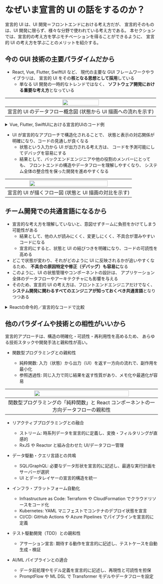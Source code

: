 # なぜいま宣言的 UI の話をするのか？

宣言的 UI は、UI 開発＝フロントエンドにおける考え方だが、
宣言的そのものは、UI 開発に限らず、様々な分野で使われている考え方である。
本セクションでは、宣言的の考え方を学ぶモチベーションを得ることができるように、
宣言的 UI の考え方を学ぶことのメリットを紹介する。

## 今の GUI 技術の主要パラダイムだから

- React, Vue, Flutter, SwiftUI など、
  現代の主要な GUI フレームワークやライブラリは、
  宣言的 UI をその**核となる思想として採用**している
  - 単なる UI 開発の一時的なトレンドではなく、
    **ソフトウェア開発における重要な考え方**となっている

| <img src="https://qiita-image-store.s3.ap-northeast-1.amazonaws.com/0/3534741/83d20cfe-6603-4982-b0b7-2c1e11c20b40.png" width=50% /> |
| :----------------------------------------------------------------------------------------------------------------------------------: |
|                                   宣言的 UI のデータフロー概念図 (状態から UI 描画への流れを示す)                                    |

<details>
  <summary>Vue, Flutter, SwiftUIにおける宣言的UIのコード例</summary>

Vue:

```vue:increment.vue
<script setup>
import { ref } from 'vue'

// 1. 状態（State）の定義： リアクティブな変数 'count'
const count = ref(0)

// 2. 状態を変更する関数
function increment() {
  count.value++
}
</script>

<template>
  <div>
    <p>Count: {{ count }}</p>
    <button @click="increment">Increment</button>
  </div>
</template>
```

Flutter:

```dart
import 'package:flutter/material.dart';

class CounterApp extends StatefulWidget {
  @override
  _CounterAppState createState() => _CounterAppState();
}

class _CounterAppState extends State<CounterApp> {
  // 1. 状態（State）の定義
  int _counter = 0;

  // 2. 状態を変更する関数
  void _incrementCounter() {
    // setState() で状態の変更とUIの再描画をフレームワークに通知
    setState(() {
      _counter++;
    });
  }

  @override
  Widget build(BuildContext context) {
    // 3. 状態に基づいてUIを記述 (Widgetツリーを構築)
    return Scaffold(
      appBar: AppBar(title: Text('Flutter Counter')),
      body: Center(
        child: Column(
          mainAxisAlignment: MainAxisAlignment.center,
          children: <Widget>[
            Text('You have pushed the button this many times:'),
            Text(
              '$_counter', // 状態を表示
              style: Theme.of(context).textTheme.headlineMedium,
            ),
          ],
        ),
      ),
      floatingActionButton: FloatingActionButton(
        // 4. ユーザー操作で状態を変更
        onPressed: _incrementCounter,
        tooltip: 'Increment',
        child: Icon(Icons.add),
      ),
    );
  }
}

// アプリケーションのエントリーポイント (main.dartなど)
void main() {
  runApp(MaterialApp(home: CounterApp()));
}
```

Swift:

```swift
import SwiftUI

struct CounterView: View {
    // 1. 状態（State）の定義： @Stateでマークされた変数 'count'
    @State private var count = 0

    var body: some View {
        VStack {
            // 3. 状態に基づいてUIを記述
            Text("Count: \(count)") // 状態を表示
                .font(.title)

            // 4. ユーザー操作で状態を変更
            Button("Increment") {
                // 2. 状態を変更 (直接変更する)
                count += 1
            }
            .padding()
        }
    }
}

// Preview Provider (Xcode用)
struct CounterView_Previews: PreviewProvider {
    static var previews: some View {
        CounterView()
    }
}

// アプリケーションのエントリーポイント (YourApp.swiftなど)
@main
struct YourApp: App {
    var body: some Scene {
        WindowGroup {
            CounterView()
        }
    }
}
```

</details>

- UI が宣言的なアプローチで構造化されることで、
  状態と表示の対応関係が明確になり、コードの見通しが良くなる
  - 状態という入力から UI が出力される考え方は、
    コードを予測可能にしてデバッグを容易にする
  - 結果として、バックエンドエンジニアや他の役割のメンバーにとっても、
    フロントエンドの構造やデータフローを理解しやすくなり、
    システム全体の整合性を保った開発を進めやすくなる

| <img src="https://qiita-image-store.s3.ap-northeast-1.amazonaws.com/0/3534741/3dc037d5-476f-44c6-92ff-eeea37b66e0d.png" width=80% /> |
| :----------------------------------------------------------------------------------------------------------------------------------: |
|                                        宣言的 UI が描くフロー図 (状態と UI 描画の対比を示す)                                         |

## チーム開発での共通言語になるから

- 宣言的な考え方を理解していないと、意図せずチームに負担をかけてしまう可能性がある
  - 結果として、他の人が読みにくく、変更しにくく、不具合が潜みやすいコードになる
  - 宣言的にすると、状態と UI の結びつきを明確になり、コードの可読性を高める
- どこで状態が変わり、それがどのように UI に反映されるかが追いやすくなるため、
  **不具合の原因特定や修正（デバッグ）も容易に**なる
- このように、UI の状態管理やコンポーネントの設計は、
  アプリケーション全体のデータフローやアーキテクチャにも影響を与える
- そのため、宣言的 UI の考え方は、フロントエンドエンジニアだけでなく、
  **システム開発に関わるすべてのエンジニアが知っておくべき共通言語**となりつつある

<details>
  <summary>Reactの命令的／宣言的なコードで比較</summary>

この前、以下のようなコードを見た：

- ref ではなく document.query で要素を取得
- クラス名の変更を return 部ではなくイベントハンドラ内の .classList 変更で実装

これは React 思想や仕様を完全に無視するアプローチであり、
コンポーネントの再利用性や予測可能性を著しく損なう！
複数の同じコンポーネントがレンダリングされた場合に ID が衝突したり、
意図しない要素を操作したりするリスクも高く、
**最も避けるべき書き方の一つ（アンチパターン）**である。

```jsx
import React from "react"; // useState を使わない

// コンポーネントが一意の ID を持つことを期待する (これも良くない設計)
const componentId = "imperative-toggle-example";

function ImperativeReactToggleDOMQuery() {
  const handleClick = () => {
    // 1. グローバルな DOM クエリで要素を検索
    const targetElement = document.querySelector(`#${componentId}`);

    if (targetElement) {
      // 2. DOM要素の現在のクラスリストを直接確認して状態を判断
      const isActive = targetElement.classList.contains("active");
      // 3. classList を直接操作してクラスを付け外し
      targetElement.classList.toggle("active", !isActive);
    }
  };

  return (
    // コンポーネントのルートに一意の ID を付与
    <>
      <button onClick={handleClick}>Toggle Active</button>
      {/* 検索用にクラス名を付与 */}
      <div id={componentId}>Target Element</div>
    </>
  );
}
```

次に、推奨される書き方（**ベストプラクティス**）である、宣言的な React の場合：

```jsx
import { useState } from "react";

function ToggleComponent() {
  // 1. 状態を定義
  const [isActive, setIsActive] = useState(false);

  return (
    <>
      {/* 2. 状態を更新 */}
      <button onClick={() => setIsActive(!isActive)}>Toggle Active</button>
      {/* 3. 状態に基づいて className を宣言的に決定 */}
      <div className={isActive ? "active" : ""}>Target Element</div>
    </>
  );
}
```

宣言的 UI では、`isActive` という状態を更新するだけで、
`div` の `className` は自動的に状態に合わせて変化する。
React が勝手にやるので、開発者は DOM を直接操作する必要がない。

</details>

## 他のパラダイムや技術との相性がいいから

宣言的アプローチは、構造の明確化・可読性・再利用性を高めるため、
あらゆる技術スタックや開発手法と親和性が高い。

- 関数型プログラミングとの親和性

  - 純粋関数: 入力（状態）から出力（UI）を返す一方向の流れで、副作用を最小化
  - 参照透過性: 同じ入力で同じ結果を返す性質があり、メモ化や最適化が容易

| <img src="https://qiita-image-store.s3.ap-northeast-1.amazonaws.com/0/3534741/d6f56d65-9c18-4255-94a2-f08637a4f40d.png" width=80% /> |
| :----------------------------------------------------------------------------------------------------------------------------------: |
|                        関数型プログラミングの「純粋関数」と React コンポーネントの一方向データフローの親和性                         |

- リアクティブプログラミングとの融合

  - ストリーム: 時系列データを宣言的に定義し、変換・フィルタリングが直感的
  - RxJS や Reactor と組み合わせた UI/データフロー管理

<!-- AI画像生成用プロンプト:
目的: リアクティブプログラミングのストリーム処理概念を理解させる
説明: イベント発火→Observableストリーム→サブスクライバーの流れを示すコンポーネント図
-->

- データ駆動・クエリ言語との共鳴

  - SQL/GraphQL: 必要なデータ形状を宣言的に記述し、最適な実行計画をサーバーが選択
  - UI とデータレイヤーの宣言的構造を統一

<!-- AI画像生成用プロンプト:
目的: GraphQLクエリとレスポンス構造の対応を直感的に示す
説明: 上段にGraphQLクエリ文、下段に取得されるJSONレスポンスを並列に配置したダイアグラム
-->

- インフラ・プラットフォーム自動化

  - Infrastructure as Code: Terraform や CloudFormation でクラウドリソースをコード化
  - Kubernetes: YAML マニフェストでコンテナのデプロイ状態を宣言
  - CI/CD: GitHub Actions や Azure Pipelines でパイプラインを宣言的に定義

<!-- AI画像生成用プロンプト:
目的: 宣言的インフラ定義の多様性を一枚で俯瞰させる
説明: 左からTerraformコード、Kubernetesマニフェスト、CI/CDワークフローYAMLを並列に表示し、各処理結果を下段にアイコンで示す図
-->

- テスト駆動開発（TDD）との親和性

  - アサーション宣言: 期待する動作を宣言的に記述し、テストケースを自動生成・検証

<!-- AI画像生成用プロンプト:
目的: テスト宣言（アサーション）のイメージを可視化する
説明: テストコードのassert文と対象コードの振る舞いを対応づけ、矢印で結んだ関係図
-->

- AI/ML パイプラインとの適合

  - データ前処理やモデル定義を宣言的に記述し、再現性と可読性を担保
  - PromptFlow や ML DSL で Transformer モデルやデータフローを設定

<!-- AI画像生成用プロンプト:
目的: AI/MLパイプラインのステップを視覚的に理解させる
説明: データ入力→前処理→モデル適用→結果出力の流れを示すワークフロー図。各ステップにアイコンを配置
-->
